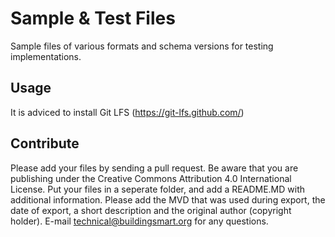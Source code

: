 # Sample & Test Files
Sample files of various formats and schema versions for testing implementations.

## Usage
It is adviced to install Git LFS (https://git-lfs.github.com/)

## Contribute
Please add your files by sending a pull request. Be aware that you are publishing under the Creative Commons Attribution 4.0 International License.
Put your files in a seperate folder, and add a README.MD with additional information. Please add the MVD that was used during export, the date of export, a short description and the original author (copyright holder).
E-mail technical@buildingsmart.org for any questions. 
